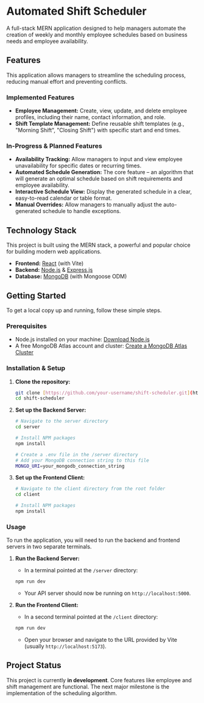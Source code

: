 # Automated Shift Scheduler

A full-stack MERN application designed to help managers automate the creation of weekly and monthly employee schedules based on business needs and employee availability.

## Features

This application allows managers to streamline the scheduling process, reducing manual effort and preventing conflicts.

### Implemented Features
* **Employee Management:** Create, view, update, and delete employee profiles, including their name, contact information, and role.
* **Shift Template Management:** Define reusable shift templates (e.g., "Morning Shift", "Closing Shift") with specific start and end times.

### In-Progress & Planned Features
* **Availability Tracking:** Allow managers to input and view employee unavailability for specific dates or recurring times.
* **Automated Schedule Generation:** The core feature – an algorithm that will generate an optimal schedule based on shift requirements and employee availability.
* **Interactive Schedule View:** Display the generated schedule in a clear, easy-to-read calendar or table format.
* **Manual Overrides:** Allow managers to manually adjust the auto-generated schedule to handle exceptions.

## Technology Stack

This project is built using the MERN stack, a powerful and popular choice for building modern web applications.

* **Frontend:** [React](https://reactjs.org/) (with Vite)
* **Backend:** [Node.js](https://nodejs.org/) & [Express.js](https://expressjs.com/)
* **Database:** [MongoDB](https://www.mongodb.com/) (with Mongoose ODM)

## Getting Started

To get a local copy up and running, follow these simple steps.

### Prerequisites

* Node.js installed on your machine: [Download Node.js](https://nodejs.org/)
* A free MongoDB Atlas account and cluster: [Create a MongoDB Atlas Cluster](https://www.mongodb.com/cloud/atlas)

### Installation & Setup

1.  **Clone the repository:**
    ```sh
    git clone [https://github.com/your-username/shift-scheduler.git](https://github.com/your-username/shift-scheduler.git)
    cd shift-scheduler
    ```

2.  **Set up the Backend Server:**
    ```sh
    # Navigate to the server directory
    cd server

    # Install NPM packages
    npm install

    # Create a .env file in the /server directory
    # Add your MongoDB connection string to this file
    MONGO_URI=your_mongodb_connection_string
    ```

3.  **Set up the Frontend Client:**
    ```sh
    # Navigate to the client directory from the root folder
    cd client

    # Install NPM packages
    npm install
    ```

### Usage

To run the application, you will need to run the backend and frontend servers in two separate terminals.

1.  **Run the Backend Server:**
    * In a terminal pointed at the `/server` directory:
    ```sh
    npm run dev
    ```
    * Your API server should now be running on `http://localhost:5000`.

2.  **Run the Frontend Client:**
    * In a second terminal pointed at the `/client` directory:
    ```sh
    npm run dev
    ```
    * Open your browser and navigate to the URL provided by Vite (usually `http://localhost:5173`).

## Project Status

This project is currently **in development**. Core features like employee and shift management are functional. The next major milestone is the implementation of the scheduling algorithm.
